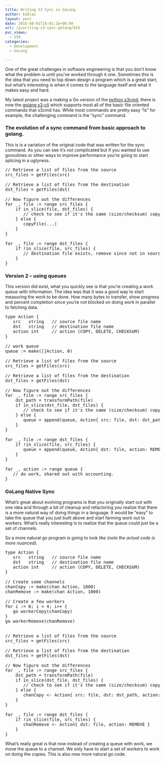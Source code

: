 ```yaml
---
title: Writing S3 Sync in GoLang
author: koblas
layout: post
date: 2016-08-01T18:01:16+00:00
url: /p/writing-s3-sync-golang/624
pvc_views:
  - 259
categories:
  - Development
  - GoLang

---
```

One of the great challenges in software engineering is that you don&#8217;t know what the problem is until you&#8217;ve worked through it one. Sometimes this is the idea that you need to top down design a program which is a great start, but what&#8217;s interesting is when it comes to the language itself and what it makes easy and hard.

My latest project was a making a Go version of the [python s3cmd][1], there is now the [golang s3-cli][2] which supports most all of the basic file oriented commands that s3cmd has. While most commands are pretty easy &#8220;ls&#8221; for example, the challenging command is the &#8220;sync&#8221; command.

### The evolution of a sync command from basic approach to golang.

This is is a variation of the original code that was written for the sync command. As you can see it&#8217;s not complicated but if you wanted to use goroutines or other ways to improve performance you&#8217;re going to start splicing in a uglyness.

<pre class="lang:go decode:true" title="Sync pseudo code">// Retrieve a list of files from the source
src_files = getFiles(src)

// Retrieve a list of files from the destination
dst_files = getFiles(dst)

// Now figure out the differences
for _, file := range src_files {
    if in_slice(file, dst_files) {
       // check to see if it's the same (size/checksum) copy if needed
    } else {
       copyFile(...)
    }
}

for _, file := range dst_files {
    if !in_slice(file, src_files) {
       // destination file exists, remove since not in source
    }
}
</pre>

### Version 2 &#8211; using queues

This version did exist, what you quickly see is that you&#8217;re creating a work queue with information. The idea was that it was a good way to start measuring the work to be done. How many bytes to transfer, show progress and percent completion since you&#8217;re not blocked on doing work in parallel to fetching data.

<pre class="lang:default decode:true" title="Version 2 of sync">type Action {
   src   string   // source file name
   dst   string   // destination file name
   action int     // action (COPY, DELETE, CHECKSUM)
}

// work queue
queue := make([]Action, 0)

// Retrieve a list of files from the source
src_files = getFiles(src)

// Retrieve a list of files from the destination
dst_files = getFiles(dst)

// Now figure out the differences
for _, file := range src_files {
    dst_path = transformPath(file)
    if in_slice(dst_file, dst_files) {
       // check to see if it's the same (size/checksum) copy if needed
    } else {
       queue = append(queue, Action{ src: file, dst: dst_path, action: COPY })
    }
}

for _, file := range dst_files {
    if !in_slice(file, src_files) {
       queue = append(queue, Action{ dst: file, action: REMOVE })
    }
}

for _, action := range queue {
   // do work, shared out with accounting.
}
</pre>

### GoLang Native Sync

What&#8217;s great about evolving programs is that you originally start out with one idea and through a bit of cleanup and refactoring you realize that there is a more natural way of doing things in a language. It would be &#8220;easy&#8221; to take the queue that you just built above and start farming work out to workers. What&#8217;s really interesting is to realize that the queue could just be a set of channels.

So a more natural go program is going to look like (_note the actual code is more nuanced)._

<pre class="lang:go decode:true " title="GoLang sync with channels">type Action {
   src   string   // source file name
   dst   string   // destination file name
   action int     // action (COPY, DELETE, CHECKSUM)
}

// Create some channels
chanCopy := make(chan Action, 1000)
chanRemove := make(chan Action, 1000)

// Create a few workers
for i := 0; i &lt; 4; i++ {
   go workerCopy(chanCopy)
}
go workerRemove(chanRemove)


// Retrieve a list of files from the source
src_files = getFiles(src)

// Retrieve a list of files from the destination
dst_files = getFiles(dst)

// Now figure out the differences
for _, file := range src_files {
    dst_path = transformPath(file)
    if in_slice(dst_file, dst_files) {
       // check to see if it's the same (size/checksum) copy if needed
    } else {
       chanCopy &lt;- Action{ src: file, dst: dst_path, action: COPY }
    }
}

for _, file := range dst_files {
    if !in_slice(file, src_files) {
       chanRemove &lt;- Action{ dst: file, action: REMOVE }
    }
}</pre>

What&#8217;s really great is that now instead of creating a queue with work, we move the queue to a channel. We only have to start a set of workers to work on doing the copies. This is also now more natural go code.

&nbsp;

 [1]: https://github.com/s3tools/s3cmd
 [2]: https://github.com/koblas/s3-cli